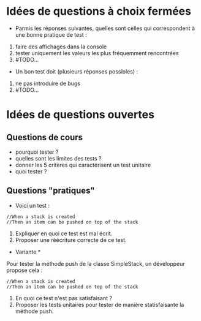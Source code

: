 # Idées de questions à choix fermées
* Parmis les réponses suivantes, quelles sont celles qui correspondent à une bonne pratique de test :
1. faire des affichages dans la console
2. tester uniquement les valeurs les plus fréquemment rencontrées
3. #TODO...
* Un bon test doit (plusieurs réponses possibles) :
1. ne pas introduire de bugs
2. #TODO...


# Idées de questions ouvertes

## Questions de cours
* pourquoi tester ?
* quelles sont les limites des tests ?
* donner les 5 critères qui caractérisent un test unitaire
* quoi tester ?

## Questions "pratiques"
* Voici un test :
```
//When a stack is created
//Then an item can be pushed on top of the stack
```
1. Expliquer en quoi ce test est mal écrit.
2. Proposer une réécriture correcte de ce test.

* Variante *

Pour tester la méthode push de la classe SimpleStack, un développeur propose cela :
```
//When a stack is created
//Then an item can be pushed on top of the stack
```
1. En quoi ce test n'est pas satisfaisant ?
2. Proposer les tests unitaires pour tester de manière statisfaisante la méthode push.